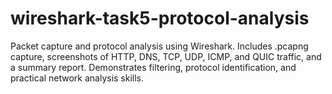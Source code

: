 # wireshark-task5-protocol-analysis
Packet capture and protocol analysis using Wireshark. Includes .pcapng capture, screenshots of HTTP, DNS, TCP, UDP, ICMP, and QUIC traffic, and a summary report. Demonstrates filtering, protocol identification, and practical network analysis skills.
